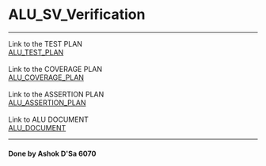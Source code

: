 # ALU_SV_Verification
----------
Link to the TEST PLAN \
[ ALU_TEST_PLAN ](https://docs.google.com/spreadsheets/d/1OPQq6u1W80FHPFD2bGdLDPIZgXd3KI87/edit?usp=sharing&ouid=108282355793634064022&rtpof=true&sd=true) \
\
Link to the COVERAGE PLAN \
[ ALU_COVERAGE_PLAN ](https://docs.google.com/spreadsheets/d/1F6mebdop3gJlJPYkQZhji5TqdPzOzpdH8Gh6HDwv1Gc/edit?usp=sharing) \
\
Link to the ASSERTION PLAN \
[ ALU_ASSERTION_PLAN ](https://docs.google.com/spreadsheets/d/1-eUQaa3-y7UxgEbCwgKyJNUmjdlAEWhuEhpQAFzCgQQ/edit?usp=sharing) \
\
Link to ALU DOCUMENT \
[ ALU_DOCUMENT ](https://docs.google.com/document/d/19b04CCKntM_JdmZK_s656uqjLfL94ymr/edit?usp=sharing&ouid=108282355793634064022&rtpof=true&sd=true)


----------
#### Done by Ashok D'Sa 6070

